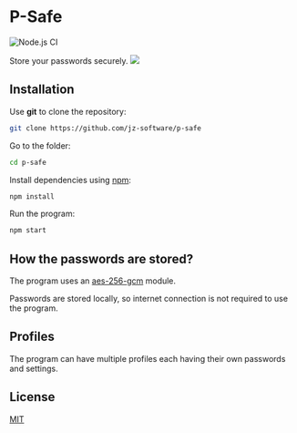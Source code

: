 # P-Safe
![Node.js CI](https://github.com/jz-software/p-safe/workflows/Node.js%20CI/badge.svg?branch=master)

Store your passwords securely.
![](https://i.imgur.com/hLin5UU.png)

## Installation

Use **git** to clone the repository:

```bash
git clone https://github.com/jz-software/p-safe
```
Go to the folder:
```bash
cd p-safe
```
Install dependencies using [npm](https://www.npmjs.com/):
```bash
npm install
```
Run the program:
```bash
npm start
```

## How the passwords are stored?
The program uses an [aes-256-gcm](https://en.wikipedia.org/wiki/Advanced_Encryption_Standard) module.

Passwords are stored locally, so internet connection is not required to use the program.

## Profiles
The program can have multiple profiles each having their own passwords and settings.

## License
[MIT](https://choosealicense.com/licenses/mit/)
